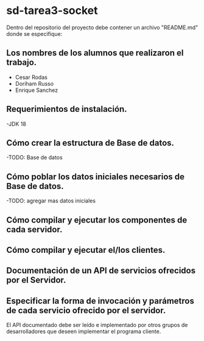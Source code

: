 # sd-tarea3-socket
Dentro del repositorio del proyecto debe contener un archivo "README.md" donde se especifique:
## Los nombres de los alumnos que realizaron el trabajo.
- Cesar Rodas
- Doriham Russo
- Enrique Sanchez
## Requerimientos de instalación.
-JDK 18
## Cómo crear la estructura de Base de datos.
-TODO: Base de datos
## Cómo poblar los datos iniciales necesarios de Base de datos.
-TODO: agregar mas datos iniciales
## Cómo compilar y ejecutar los componentes de cada servidor.

## Cómo compilar y ejecutar el/los clientes.

## Documentación de un API de servicios ofrecidos por el Servidor.

## Especificar la forma de invocación y parámetros de cada servicio ofrecido por el servidor.

El API documentado debe ser leído e implementado por otros grupos de desarrolladores que deseen implementar el programa cliente.
